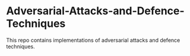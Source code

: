 # Adversarial-Attacks-and-Defence-Techniques
This repo contains implementations of adversarial attacks and defence techniques.
